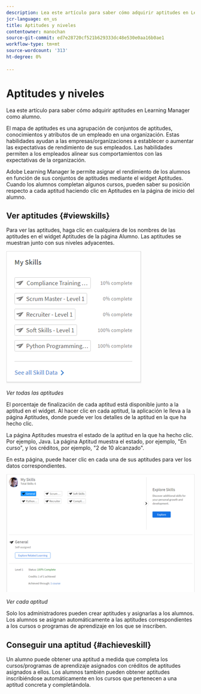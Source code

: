 ```yaml
---
description: Lea este artículo para saber cómo adquirir aptitudes en Learning Manager como alumno.
jcr-language: en_us
title: Aptitudes y niveles
contentowner: manochan
source-git-commit: ed7e28720cf521b629333dc48e530e0aa16b0ae1
workflow-type: tm+mt
source-wordcount: '313'
ht-degree: 0%

---
```




# Aptitudes y niveles

Lea este artículo para saber cómo adquirir aptitudes en Learning Manager como alumno.

El mapa de aptitudes es una agrupación de conjuntos de aptitudes, conocimientos y atributos de un empleado en una organización. Estas habilidades ayudan a las empresas/organizaciones a establecer o aumentar las expectativas de rendimiento de sus empleados. Las habilidades permiten a los empleados alinear sus comportamientos con las expectativas de la organización.

Adobe Learning Manager le permite asignar el rendimiento de los alumnos en función de sus conjuntos de aptitudes mediante el widget Aptitudes. Cuando los alumnos completan algunos cursos, pueden saber su posición respecto a cada aptitud haciendo clic en Aptitudes en la página de inicio del alumno.

## Ver aptitudes {#viewskills}

Para ver las aptitudes, haga clic en cualquiera de los nombres de las aptitudes en el widget Aptitudes de la página Alumno. Las aptitudes se muestran junto con sus niveles adyacentes.

![](assets/learner-skills1.png)

*Ver todas las aptitudes*

El porcentaje de finalización de cada aptitud está disponible junto a la aptitud en el widget. Al hacer clic en cada aptitud, la aplicación le lleva a la página Aptitudes, donde puede ver los detalles de la aptitud en la que ha hecho clic.

La página Aptitudes muestra el estado de la aptitud en la que ha hecho clic. Por ejemplo, Java. La página Aptitud muestra el estado, por ejemplo, &quot;En curso&quot;, y los créditos, por ejemplo, &quot;2 de 10 alcanzado&quot;.

En esta página, puede hacer clic en cada una de sus aptitudes para ver los datos correspondientes.

![](assets/learner-skills2.png)

*Ver cada aptitud*

Solo los administradores pueden crear aptitudes y asignarlas a los alumnos. Los alumnos se asignan automáticamente a las aptitudes correspondientes a los cursos o programas de aprendizaje en los que se inscriben.

## Conseguir una aptitud {#achieveskill}

Un alumno puede obtener una aptitud a medida que completa los cursos/programas de aprendizaje asignados con créditos de aptitudes asignados a ellos. Los alumnos también pueden obtener aptitudes inscribiéndose automáticamente en los cursos que pertenecen a una aptitud concreta y completándola.
